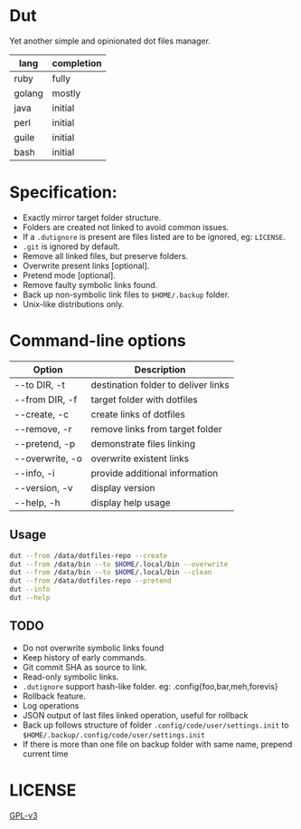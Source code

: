 # Dut
Yet another simple and opinionated dot files manager.

| lang   | completion |
|--------|------------|
| ruby   | fully      |
| golang | mostly     |
| java   | initial    |
| perl   | initial    |
| guile  | initial    |
| bash   | initial    |

# Specification:
 - Exactly mirror target folder structure.
 - Folders are created not linked to avoid common issues.
 - If a `.dutignore` is present are files listed are to be ignored, eg: `LICENSE`.
 - `.git` is ignored by default.
 - Remove all linked files, but preserve folders.
 - Overwrite present links [optional].
 - Pretend mode [optional].
 - Remove faulty symbolic links found.
 - Back up non-symbolic link files to `$HOME/.backup` folder.
 - Unix-like distributions only.

# Command-line options
    
| Option             | Description                          |
|--------------------|--------------------------------------|
| --to DIR, -t       | destination folder to deliver links  |
| --from DIR, -f     | target folder with dotfiles          |
| --create, -c       | create links of dotfiles             |
| --remove, -r       | remove links from target folder      |
| --pretend, -p      | demonstrate files linking            |
| --overwrite, -o    | overwrite existent links             |
| --info, -i         | provide additional information       |
| --version, -v      | display version                      |
| --help, -h         | display help usage                   |

## Usage

```sh
dut --from /data/dotfiles-repo --create
dut --from /data/bin --to $HOME/.local/bin --overwrite
dut --from /data/bin --to $HOME/.local/bin --clean
dut --from /data/dotfiles-repo --pretend
dut --info
dut --help
```

## TODO
- Do not overwrite symbolic links found
- Keep history of early commands.
- Git commit SHA as source to link.
- Read-only symbolic links.
- `.dutignore` support hash-like folder. eg: .config{foo,bar,meh,forevis}
- Rollback feature.
- Log operations
- JSON output of last files linked operation, useful for rollback
- Back up follows structure of folder `.config/code/user/settings.init` to `$HOME/.backup/.config/code/user/settings.init`
- If there is more than one file on backup folder with same name, prepend current time

# LICENSE

[GPL-v3](https://www.gnu.org/licenses/gpl-3.0.en.html)
